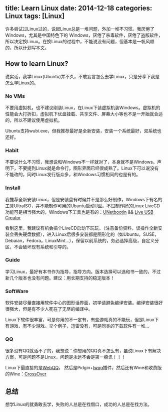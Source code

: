 title: Learn Linux
date: 2014-12-18
categories: Linux
tags: [Linux]
---
许多尝试过Linux过的，说起Linux总是一堆问题，外加一堆不习惯。我厌倦了Windows，尤其是中国特色下的 Windows，厌倦了杀毒软件，厌倦了盗版软件，所以决定换Linux。在换Linux的过程中，不能说没有问题，但基本是一帆风顺的，所以计划写本文。

## How to learn Linux?
说实话，我学Linux(Ubuntu)并不久，不敢妄言怎么去学Linux，只是分享下我是怎么学Linux的。

### No VMs
不要用虚拟机，也不建议刚装Linux，在Linux下装虚拟机装Windows。虚拟机的性能会大打折扣，虚拟机下优盘挂载、共享文件、屏幕大小等也不是一开始就合适的，所以不建议使用虚拟机。

Ubuntu支持wubi.exe，但我推荐最好是全新安装，安装一个系统最好，双系统也还好。

### Habit
不要说什么不习惯，我想说和Windows不一样就对了，本身就不是Windows。声明下，不要提到Linux就是命令行，图形界面已经很成熟了。Linux下可以说没有不能改的，同时Linux发行版众多，和Windows习惯相同的也是有的。

### Install
我推荐全新安装Linux，但是安装盘有时候并不是那么好制作，Windows下有名的工具UltraISO，并不能制作可用的Ubuntu启动U盘。不过制作好的Linux LiveCD功能可是相当强大的，Windows下工具也是有的：[UNetbootin](http://unetbootin.sourceforge.net/) && [Live USB Creator](http://www.pendrivelinux.com/)

看到这里，我建议有机会搞个LiveCD启动下玩玩。（注意备份资料，误操作全新安装会丢失硬盘数据），进入Linux后很多安装都是图形化的（如Ubuntu，SUSE，Debaian，Fedora，LinuxMint...），保留以前系统的，务必选择高级，自定义分区，不会破坏现有系统和引导的。

### Guide
学习Linux，最好有本书作为指导，指导方向。版本选择可以选和书一致的，不过新几个版本也没有问题。建议：用长期支持的稳定版本！

### SoftWare
软件安装尽量直接用软件中心的图形话界面，初学请避免编译安装。编译安装很好很强大，但是有不少人死在了无尽的编译中。

Linux下软件很丰富，可是你用的不一定有，有些游戏真的不能玩，但是Linux下有游戏，有不少游戏。举个例子，迅雷没有，可是同类的下载软件有一堆...

### QQ
很多没有QQ就活不了的，我想说：你想用的QQ真不怎么有，虽说Linux下有解决方案，可是问题不是Linux，问题是永远不会是第一腾讯！！！

Linux下最直接的是[WebQQ](http://w.qq.com)， 然后是Pidgin+[lwqq](https://github.com/xiehuc/pidgin-lwqq/wiki/Install-On-Linux)插件，然后还有Wine和收费版的Wine：[CrossOver](https://www.codeweavers.com/support/forums/general/?t=37;msg=151682)

## 总结
想学Linux的就勇敢去学，失败的人总是在找借口，成功的人总是在找方法。
